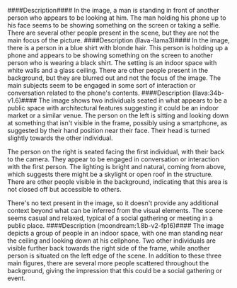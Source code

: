 ####Description####
In the image, a man is standing in front of another person who appears to be looking at him. The man holding his phone up to his face seems to be showing something on the screen or taking a selfie. There are several other people present in the scene, but they are not the main focus of the picture.
####Description (llava-llama3)####
In the image, there is a person in a blue shirt with blonde hair. This person is holding up a phone and appears to be showing something on the screen to another person who is wearing a black shirt. The setting is an indoor space with white walls and a glass ceiling. There are other people present in the background, but they are blurred out and not the focus of the image. The main subjects seem to be engaged in some sort of interaction or conversation related to the phone's contents.
####Description (llava:34b-v1.6)####
The image shows two individuals seated in what appears to be a public space with architectural features suggesting it could be an indoor market or a similar venue. The person on the left is sitting and looking down at something that isn't visible in the frame, possibly using a smartphone, as suggested by their hand position near their face. Their head is turned slightly towards the other individual.

The person on the right is seated facing the first individual, with their back to the camera. They appear to be engaged in conversation or interaction with the first person. The lighting is bright and natural, coming from above, which suggests there might be a skylight or open roof in the structure. There are other people visible in the background, indicating that this area is not closed off but accessible to others.

There's no text present in the image, so it doesn't provide any additional context beyond what can be inferred from the visual elements. The scene seems casual and relaxed, typical of a social gathering or meeting in a public place.
####Description (moondream:1.8b-v2-fp16)####
The image depicts a group of people in an indoor space, with one man standing near the ceiling and looking down at his cellphone. Two other individuals are visible further back towards the right side of the frame, while another person is situated on the left edge of the scene. In addition to these three main figures, there are several more people scattered throughout the background, giving the impression that this could be a social gathering or event.
